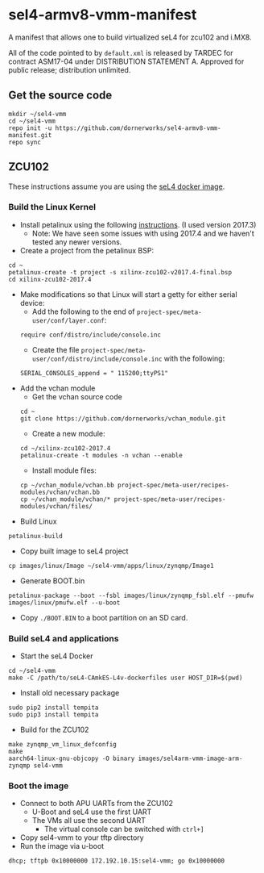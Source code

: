 # sel4-armv8-vmm-manifest
A manifest that allows one to build virtualized seL4 for zcu102 and i.MX8.

All of the code pointed to by `default.xml` is released by TARDEC for contract ASM17-04 under 
DISTRIBUTION STATEMENT A. Approved for public release; distribution unlimited.

## Get the source code
```
mkdir ~/sel4-vmm
cd ~/sel4-vmm
repo init -u https://github.com/dornerworks/sel4-armv8-vmm-manifest.git
repo sync
```

## ZCU102
These instructions assume you are using the [seL4 docker image](https://github.com/SEL4PROJ/seL4-CAmkES-L4v-dockerfiles).

### Build the Linux Kernel
- Install petalinux using the following [instructions](https://xilinx-wiki.atlassian.net/wiki/spaces/A/pages/18841618/PetaLinux+Getting+Started). (I used version 2017.3)
  - Note: We have seen some issues with using 2017.4 and we haven't tested any newer versions.
- Create a project from the petalinux BSP:
```
cd ~
petalinux-create -t project -s xilinx-zcu102-v2017.4-final.bsp
cd xilinx-zcu102-2017.4
```
- Make modifications so that Linux will start a getty for either serial device:
  - Add the following to the end of `project-spec/meta-user/conf/layer.conf`:
  ```
  require conf/distro/include/console.inc
  ```
  - Create the file `project-spec/meta-user/conf/distro/include/console.inc` with the following:
  ```
  SERIAL_CONSOLES_append = " 115200;ttyPS1"
  ```
- Add the vchan module
  - Get the vchan source code
  ```
  cd ~
  git clone https://github.com/dornerworks/vchan_module.git
  ```
  - Create a new module:
  ```
  cd ~/xilinx-zcu102-2017.4
  petalinux-create -t modules -n vchan --enable
  ```
  - Install module files:
  ```
  cp ~/vchan_module/vchan.bb project-spec/meta-user/recipes-modules/vchan/vchan.bb
  cp ~/vchan_module/vchan/* project-spec/meta-user/recipes-modules/vchan/files/
  ```
- Build Linux
```
petalinux-build
```
- Copy built image to seL4 project
```
cp images/linux/Image ~/sel4-vmm/apps/linux/zynqmp/Image1
```
- Generate BOOT.bin
```
petalinux-package --boot --fsbl images/linux/zynqmp_fsbl.elf --pmufw images/linux/pmufw.elf --u-boot
```
- Copy `./BOOT.BIN` to a boot partition on an SD card.

### Build seL4 and applications
- Start the seL4 Docker
```
cd ~/sel4-vmm
make -C /path/to/seL4-CAmkES-L4v-dockerfiles user HOST_DIR=$(pwd)
```
- Install old necessary package
```
sudo pip2 install tempita
sudo pip3 install tempita
```
- Build for the ZCU102
```
make zynqmp_vm_linux_defconfig
make
aarch64-linux-gnu-objcopy -O binary images/sel4arm-vmm-image-arm-zynqmp sel4-vmm
```

### Boot the image
- Connect to both APU UARTs from the ZCU102
  - U-Boot and seL4 use the first UART
  - The VMs all use the second UART
    - The virtual console can be switched with `ctrl+]`
- Copy sel4-vmm to your tftp directory
- Run the image via u-boot
```
dhcp; tftpb 0x10000000 172.192.10.15:sel4-vmm; go 0x10000000
```
